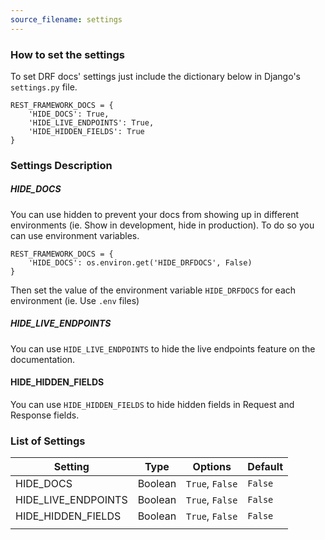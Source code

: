 ```yaml
---
source_filename: settings
---
```


### How to set the settings
To set DRF docs' settings just include the dictionary below in Django's `settings.py` file.

    REST_FRAMEWORK_DOCS = {
        'HIDE_DOCS': True,
        'HIDE_LIVE_ENDPOINTS': True,
        'HIDE_HIDDEN_FIELDS': True
    }


### Settings Description

##### HIDE_DOCS
You can use hidden to prevent your docs from showing up in different environments (ie. Show in development, hide in production). To do so you can use environment variables.

    REST_FRAMEWORK_DOCS = {
        'HIDE_DOCS': os.environ.get('HIDE_DRFDOCS', False)
    }

Then set the value of the environment variable `HIDE_DRFDOCS` for each environment (ie. Use `.env` files)

##### HIDE_LIVE_ENDPOINTS
You can use ```HIDE_LIVE_ENDPOINTS``` to hide the live endpoints feature on the documentation.

#### HIDE_HIDDEN_FIELDS
You can use ```HIDE_HIDDEN_FIELDS``` to hide hidden fields in Request and Response fields.

### List of Settings

|      Setting      | Type    | Options         | Default |
|-------------------|---------|-----------------|---------|
|HIDE_DOCS          | Boolean | `True`, `False` | `False` |
|HIDE_LIVE_ENDPOINTS| Boolean | `True`, `False` | `False` |
|HIDE_HIDDEN_FIELDS | Boolean | `True`, `False` | `False` |
|                   |         |                 |         |
